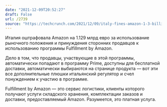 ```yaml
---
date: "2021-12-09T20:52:27"
draft: False
url: /2739
source: "https://techcrunch.com/2021/12/09/italy-fines-amazon-1-3-billion-for-abusing-its-market-position/"
---
```


Италия оштрафовала Amazon на 1.129 млрд евро за использование рыночного положения и принуждения сторонних продавцов к использованию программы Fulfillment by Amazon. 

Дело в том, что продавцы, участвующие в этой программы, автоматически попадают в программу Prime, доступны для бесплатной доставки, автоматически выбираются на странице продукта — вот эти все дополнительные плюшки итальянский регулятор и счел понуждением к участию в программе.

Fulfillment by Amazon — это сервис логистики, клиенты которого получают услуги складского хранения, комплектации заказов и доставки, предоставляемый Amazon. Разумеется, это платная услуга.
